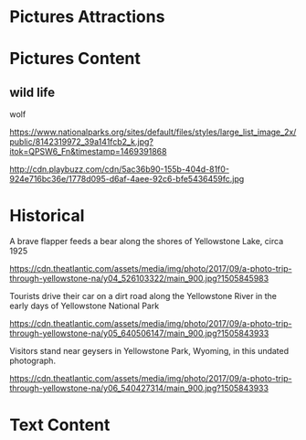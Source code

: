 # Pictures Attractions

# Pictures Content

## wild life 

wolf

https://www.nationalparks.org/sites/default/files/styles/large_list_image_2x/public/8142319972_39a141fcb2_k.jpg?itok=QPSW6_Fn&timestamp=1469391868

http://cdn.playbuzz.com/cdn/5ac36b90-155b-404d-81f0-924e716bc36e/1778d095-d6af-4aee-92c6-bfe5436459fc.jpg

# Historical

A brave flapper feeds a bear along the shores of Yellowstone Lake, circa 1925

https://cdn.theatlantic.com/assets/media/img/photo/2017/09/a-photo-trip-through-yellowstone-na/y04_526103322/main_900.jpg?1505845983

Tourists drive their car on a dirt road along the Yellowstone River in the early days of Yellowstone National Park

https://cdn.theatlantic.com/assets/media/img/photo/2017/09/a-photo-trip-through-yellowstone-na/y05_640506147/main_900.jpg?1505843933


Visitors stand near geysers in Yellowstone Park, Wyoming, in this undated photograph.

https://cdn.theatlantic.com/assets/media/img/photo/2017/09/a-photo-trip-through-yellowstone-na/y06_540427314/main_900.jpg?1505843933

# Text Content




